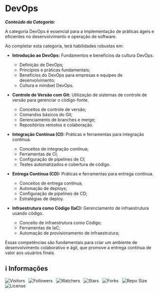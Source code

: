 <!-- Título -->
# DevOps

***Conteúdo da Categoria:***

A categoria DevOps é essencial para a implementação de práticas ágeis e eficientes no desenvolvimento e operação de software.

Ao completar esta categoria, terá habilidades robustas em:

* **Introdução ao DevOps:** Fundamentos e benefícios da cultura DevOps.
  * Definição de DevOps;
  * Princípios e práticas fundamentais;
  * Benefícios do DevOps para empresas e equipes de desenvolvimento;
  * Cultura e mindset DevOps.

* **Controle de Versão com Git:** Utilização de sistemas de controle de versão para gerenciar o código-fonte.
  * Conceitos de controle de versão;
  * Comandos básicos do Git;
  * Gerenciamento de branches e merge;
  * Repositórios remotos e colaboração.

* **Integração Contínua (CI):** Práticas e ferramentas para integração contínua.
  * Conceitos de integração contínua;
  * Ferramentas de CI;
  * Configuração de pipelines de CI;
  * Testes automatizados e cobertura de código.

* **Entrega Contínua (CD):** Práticas e ferramentas para entrega contínua.
  * Conceitos de entrega contínua;
  * Automação de deploys;
  * Configuração de pipelines de CD;
  * Estratégias de deploy.

* **Infraestrutura como Código (IaC):** Gerenciamento de infraestrutura usando código.
  * Conceito de infraestrutura como Código;
  * Ferramentas de IaC;
  * Automação de provisionamento de infraestrutura;

Essas competências são fundamentais para criar um ambiente de desenvolvimento colaborativo e ágil, que promove a entrega contínua de valor aos usuários finais.

<!-- Informações -->
## &#8505; Informações

![Visitors](https://api.visitorbadge.io/api/visitors?path=Devsgeeknerd%2Fcat-dev-ops&label=Visitantes&labelColor=%23700070&labelStyle=none&countColor=%23000fff&style=plastic&color=%23ffffff "Total de Visitantes")
&nbsp;
![Followers](https://img.shields.io/github/followers/Devsgeeknerd?style=p&label=Seguidores&labelColor=800080&color=000fff "Total de Seguidores")
&nbsp;
![Watchers](https://img.shields.io/github/watchers/Devsgeeknerd/cat-dev-ops?style=p&label=Observadores&labelColor=800080&color=000fff "Total de Observadores")
&nbsp;
![Stars](https://img.shields.io/github/stars/Devsgeeknerd/cat-dev-ops?style=p&label=Estrelas&labelColor=800080&color=000fff "Total de Estrelas")
&nbsp;
![Forks](https://img.shields.io/github/forks/Devsgeeknerd/cat-dev-ops?style=p&label=Bifurcações&labelColor=800080&color=000fff "Total de Bifurcações")
&nbsp;
![Repo Size](https://img.shields.io/github/repo-size/Devsgeeknerd/cat-dev-ops?style=p&label=Tamanho&labelColor=800080&color=000fff "Tamanho do Repositório")
&nbsp;
![License](https://img.shields.io/github/license/Devsgeeknerd/cat-dev-ops?style=p&label=Licença&labelColor=800080&color=000fff "Licença do Repositório")
